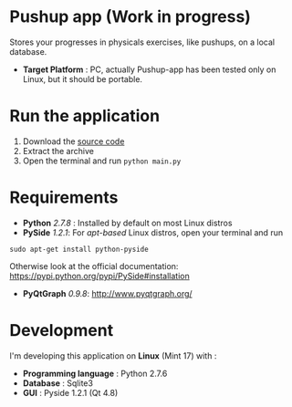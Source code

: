 # Pushup app (Work in progress)
Stores your progresses in physicals exercises, like pushups, on a local database.

* __Target Platform__ : PC, actually Pushup-app has been tested only on Linux, but it should be portable.

# Run the application
1. Download the [source code](https://github.com/davcri/Push-up-app/archive/master.zip)
2. Extract the archive
3. Open the terminal and run 
    ```python main.py```

# Requirements
- __Python__ _2.7.8_ : Installed by default on most Linux distros
- __PySide__ _1.2.1_: For _apt-based_ Linux distros, open your terminal and run

```sudo apt-get install python-pyside```

 Otherwise look at the official documentation: https://pypi.python.org/pypi/PySide#installation

- __PyQtGraph__ _0.9.8_: http://www.pyqtgraph.org/

# Development
I'm developing this application on __Linux__ (Mint 17) with :

- __Programming language__ : Python 2.7.6
- __Database__ : Sqlite3
- __GUI__ : Pyside 1.2.1 (Qt 4.8)
